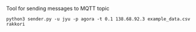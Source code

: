 Tool for sending messages to MQTT topic 

    python3 sender.py -u jyu -p agora -t 0.1 138.68.92.3 example_data.csv rakkori